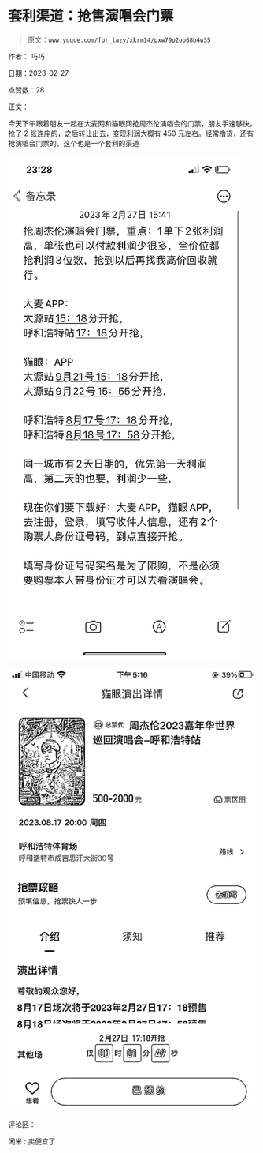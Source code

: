 # 套利渠道：抢售演唱会门票

> 原文：[`www.yuque.com/for_lazy/xkrm14/pxw79p2op68b4w35`](https://www.yuque.com/for_lazy/xkrm14/pxw79p2op68b4w35)



作者： 巧巧 

日期：2023-02-27 

点赞数：28 

正文： 

今天下午跟着朋友一起在大麦网和猫眼网抢周杰伦演唱会的门票，朋友手速够快，抢了 2 张连座的，之后转让出去，变现利润大概有 450 元左右。经常撸货，还有抢演唱会门票的，这个也是一个套利的渠道 

![](img/5502f146e7cb1e647a347a321795a16a.png)  

![](img/9f432475d5016ec344d28913da2e7c8e.png)  

评论区： 

闲米 : 卖便宜了 

